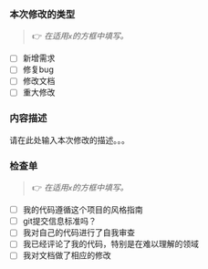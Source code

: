 ### 本次修改的类型

> 👉 *在适用`x`的方框中填写。*

- [ ] 新增需求
- [ ] 修复bug
- [ ] 修改文档
- [ ] 重大修改

### 内容描述

请在此处输入本次修改的描述。。。

### 检查单

> 👉 *在适用`x`的方框中填写。*

- [ ] 我的代码遵循这个项目的风格指南
- [ ] git提交信息标准吗？
- [ ] 我对自己的代码进行了自我审查
- [ ] 我已经评论了我的代码，特别是在难以理解的领域
- [ ] 我对文档做了相应的修改